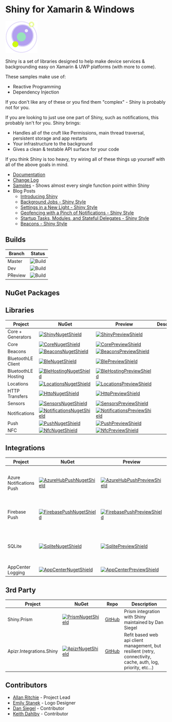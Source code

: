 ﻿# Shiny for Xamarin & Windows 
<img src="art/logo.png" width="100" /> 

Shiny is a set of libraries designed to help make device services & backgrounding easy on Xamarin & UWP platforms (with more to come).

These samples make use of:
* Reactive Programming
* Dependency Injection

If you don't like any of these or you find them "complex" - Shiny is probably not for you.

If you are looking to just use one part of Shiny, such as notifications, this probably isn't for you.  Shiny brings:
* Handles all of the cruft like Permissions, main thread traversal, persistent storage and app restarts
* Your infrastructure to the background
* Gives a clean & testable API surface for your code

If you think Shiny is too heavy, try wiring all of these things up yourself with all of the above goals in mind. 

* [Documentation](https://shinylib.net)
* [Change Log](https://shinylib.net/blog)
* [Samples](https://github.com/shinyorg/shiny/samples) - Shows almost every single function point within Shiny
* Blog Posts
  * [Introducing Shiny](https://allancritchie.net/posts/introducingshiny)
  * [Background Jobs - Shiny Style](https://allancritchie.net/posts/shinyjobs)
  * [Settings in a New Light - Shiny Style](https://allancritchie.net/posts/shinysettings)
  * [Geofencing with a Pinch of Notifications - Shiny Style](https://allancritchie.net/posts/shiny-geofencing)
  * [Startup Tasks, Modules, and Stateful Delegates - Shiny Style](https://allancritchie.net/posts/shiny-di)
  * [Beacons - Shiny Style](https://allancritchie.net/posts/shiny-beacons)
 


## Builds

Branch|Status
------|------
Master|![Build](https://img.shields.io/github/checks-status/shinyorg/shiny/master?style=for-the-badge)|
Dev|![Build](https://img.shields.io/github/checks-status/shinyorg/shiny/dev?style=for-the-badge)|
PReview|![Build](https://img.shields.io/github/checks-status/shinyorg/shiny/preview?style=for-the-badge)|


## NuGet Packages

## Libraries

|Project|NuGet|Preview|Description|
|-------|-----|-----|-----------|
|Core + Generators | [![ShinyNugetShield]][ShinyNuget] | [![ShinyPreviewShield]][ShinyPreNuget] |
|Core | [![CoreNugetShield]][CoreNuget] | [![CorePreviewShield]][CorePreNuget] |
|Beacons | [![BeaconsNugetShield]][BeaconsNuget] | [![BeaconsPreviewShield]][BeaconsPreNuget] |
|BluetoothLE Client| [![BleNugetShield]][BleNuget] | [![BlePreviewShield]][BlePreNuget] |
|BluetoothLE Hosting| [![BleHostingNugetShield]][BleHostingNuget] | [![BleHostingPreviewShield]][BleHostingPreNuget] |
|Locations| [![LocationsNugetShield]][LocationsNuget] | [![LocationsPreviewShield]][LocationsPreNuget] |
|HTTP Transfers| [![HttpNugetShield]][HttpNuget] | [![HttpPreviewShield]][HttpPreNuget] |
|Sensors| [![SensorsNugetShield]][SensorsNuget] | [![SensorsPreviewShield]][SensorsPreNuget] |
|Notifications| [![NotificationsNugetShield]][NotificationsNuget] | [![NotificationsPreviewShield]][NotificationsPreNuget] |
|Push| [![PushNugetShield]][PushNuget] | [![PushPreviewShield]][PushPreNuget] |
|NFC| [![NfcNugetShield]][NfcNuget] | [![NfcPreviewShield]][NfcPreNuget] |


## Integrations
|Project|NuGet|Preview|Description|
|-------|-----|-------|-----------|
|Azure Notifications Push| [![AzureHubPushNugetShield]][AzureHubPushNuget] | [![AzureHubPushPreviewShield]][AzureHubPushPreNuget] | Push Integration for Azure Notification Hubs - Support for iOS, Android, & UWP
|Firebase Push| [![FirebasePushNugetShield]][FirebasePushNuget] | [![FirebasePushPreviewShield]][FirebasePushPreNuget] | Push Integration for Google Firebase - Support for iOS & Android
|SQLite| [![SqliteNugetShield]][SqliteNuget] | [![SqlitePreviewShield]][SqlitePreNuget] | Provides caching, logging, storage, & settings implementations
|AppCenter Logging| [![AppCenterNugetShield]][AppCenterNuget] | [![AppCenterPreviewShield]][AppCenterPreNuget] | Log errors to AppCenter

## 3rd Party
|Project|NuGet|Repo|Description|
|-------|-----|----|-----------|
|Shiny.Prism|[![PrismNugetShield]][PrismNuget] | [GitHub](https://github.com/dansiegel/Prism.Container.Extensions) | Prism integration with Shiny maintained by Dan Siegel|
|Apizr.Integrations.Shiny| [![ApizrNugetShield]][ApizrNuget] | [GitHub](https://github.com/Respawnsive/Apizr) | Refit based web api client management, but resilient (retry, connectivity, cache, auth, log, priority, etc...)


## Contributors
* [Allan Ritchie](https://github.com/aritchie) - Project Lead
* [Emily Stanek](https://github.com/emilystanek) - Logo Designer
* [Dan Siegel](https://github.com/dansiegel) - Contributor
* [Keith Dahlby](https://twitter.com/dahlbyk) - Contributor

[ShinyNugetShield]: https://img.shields.io/nuget/v/Shiny.svg?style=for-the-badge
[ShinyNuget]: https://www.nuget.org/packages/Shiny/
[ShinyPreviewShield]: https://img.shields.io/nuget/vpre/Shiny.svg?style=for-the-badge
[ShinyPreNuget]: https://www.nuget.org/packages/Shiny

[PrismNugetShield]: https://img.shields.io/nuget/v/Shiny.Prism.svg?style=for-the-badge
[PrismNuget]: https://www.nuget.org/packages/Shiny.Prism/

[ApizrNugetShield]: https://img.shields.io/nuget/v/Apizr.Integrations.Shiny.svg?style=for-the-badge
[ApizrNuget]: https://www.nuget.org/packages/Apizr.Integrations.Shiny/

[BeaconsNugetShield]: https://img.shields.io/nuget/v/Shiny.Beacons.svg?style=for-the-badge
[BeaconsNuget]: https://www.nuget.org/packages/Shiny.Beacons/
[BeaconsPreviewShield]: https://img.shields.io/nuget/vpre/Shiny.Beacons.svg?style=for-the-badge
[BeaconsPreNuget]: https://www.nuget.org/packages/Shiny.Beacons

[CoreNugetShield]: https://img.shields.io/nuget/v/Shiny.Core.svg?style=for-the-badge
[CoreNuget]: https://www.nuget.org/packages/Shiny.Core/
[CorePreviewShield]: https://img.shields.io/nuget/vpre/Shiny.Core.svg?style=for-the-badge
[CorePreNuget]: https://www.nuget.org/packages/Shiny.Core

[BleNugetShield]: https://img.shields.io/nuget/v/Shiny.BluetoothLE.svg?style=for-the-badge
[BleNuget]: https://www.nuget.org/packages/Shiny.BluetoothLE/
[BlePreviewShield]: https://img.shields.io/nuget/vpre/Shiny.BluetoothLE.svg?style=for-the-badge
[BlePreNuget]: https://www.nuget.org/packages/Shiny.BluetoothLE

[BleHostingNugetShield]: https://img.shields.io/nuget/v/Shiny.BluetoothLE.Hosting.svg?style=for-the-badge
[BleHostingNuget]: https://www.nuget.org/packages/Shiny.BluetoothLE.Hosting/
[BleHostingPreviewShield]: https://img.shields.io/nuget/vpre/Shiny.BluetoothLE.Hosting.svg?style=for-the-badge
[BleHostingPreNuget]: https://www.nuget.org/packages/Shiny.BluetoothLE.Hosting

[LocationsNugetShield]: https://img.shields.io/nuget/v/Shiny.Locations.svg?style=for-the-badge
[LocationsNuget]: https://www.nuget.org/packages/Shiny.Locations/
[LocationsPreviewShield]: https://img.shields.io/nuget/vpre/Shiny.Locations.svg?style=for-the-badge
[LocationsPreNuget]: https://www.nuget.org/packages/Shiny.Locations

[SensorsNugetShield]: https://img.shields.io/nuget/v/Shiny.Sensors.svg?style=for-the-badge
[SensorsNuget]: https://www.nuget.org/packages/Shiny.Sensors/
[SensorsPreviewShield]: https://img.shields.io/nuget/vpre/Shiny.Sensors.svg?style=for-the-badge
[SensorsPreNuget]: https://www.nuget.org/packages/Shiny.Sensors

[HttpNugetShield]: https://img.shields.io/nuget/v/Shiny.Net.Http.svg?style=for-the-badge
[HttpNuget]: https://www.nuget.org/packages/Shiny.Net.Http/
[HttpPreviewShield]: https://img.shields.io/nuget/vpre/Shiny.Net.Http.svg?style=for-the-badge
[HttpPreNuget]: https://www.nuget.org/packages/Shiny.Net.Http

[NotificationsNugetShield]: https://img.shields.io/nuget/v/Shiny.Notifications.svg?style=for-the-badge
[NotificationsNuget]: https://www.nuget.org/packages/Shiny.Notifications/
[NotificationsPreviewShield]: https://img.shields.io/nuget/vpre/Shiny.Notifications.svg?style=for-the-badge
[NotificationsPreNuget]: https://www.nuget.org/packages/Shiny.Notifications

[PushNugetShield]: https://img.shields.io/nuget/v/Shiny.Push.svg?style=for-the-badge
[PushNuget]: https://www.nuget.org/packages/Shiny.Push/
[PushPreviewShield]: https://img.shields.io/nuget/vpre/Shiny.Push.svg?style=for-the-badge
[PushPreNuget]: https://www.nuget.org/packages/Shiny.Push

[NfcNugetShield]: https://img.shields.io/nuget/v/Shiny.Nfc.svg?style=for-the-badge
[NfcNuget]: https://www.nuget.org/packages/Shiny.Nfc/
[NfcPreviewShield]: https://img.shields.io/nuget/vpre/Shiny.Nfc.svg?style=for-the-badge
[NfcPreNuget]: https://www.nuget.org/packages/Shiny.Nfc

[SqliteNugetShield]: https://img.shields.io/nuget/v/Shiny.Integrations.Sqlite.svg?style=for-the-badge
[SqliteNuget]: https://www.nuget.org/packages/Shiny.Integrations.Sqlite/
[SqlitePreviewShield]: https://img.shields.io/nuget/vpre/Shiny.Integrations.Sqlite.svg?style=for-the-badge
[SqlitePreNuget]: https://www.nuget.org/packages/Shiny.Integrations.Sqlite

[AppCenterNugetShield]: https://img.shields.io/nuget/v/Shiny.Logging.AppCenter.svg?style=for-the-badge
[AppCenterNuget]: https://www.nuget.org/packages/Shiny.Logging.AppCenter/
[AppCenterPreviewShield]: https://img.shields.io/nuget/vpre/Shiny.Logging.AppCenter.svg?style=for-the-badge
[AppCenterPreNuget]: https://www.nuget.org/packages/Shiny.Logging.AppCenter

[PushNugetShield]: https://img.shields.io/nuget/v/Shiny.Push.svg?style=for-the-badge
[PushNuget]: https://www.nuget.org/packages/Shiny.Push/
[PushPreviewShield]: https://img.shields.io/nuget/vpre/Shiny.Push.svg?style=for-the-badge
[PushPreNuget]: https://www.nuget.org/packages/Shiny.Push

[AzureHubPushNugetShield]: https://img.shields.io/nuget/v/Shiny.Push.AzureNotificationHubs.svg?style=for-the-badge
[AzureHubPushNuget]: https://www.nuget.org/packages/Shiny.Push.AzureNotificationHubs/
[AzureHubPushPreviewShield]: https://img.shields.io/nuget/vpre/Shiny.Push.AzureNotificationHubs.svg?style=for-the-badge
[AzureHubPushPreNuget]: https://www.nuget.org/packages/Shiny.Push.AzureNotificationHubs

[FirebasePushNugetShield]: https://img.shields.io/nuget/v/Shiny.Push.FirebaseMessaging.svg?style=for-the-badge
[FirebasePushNuget]: https://www.nuget.org/packages/Shiny.Push.FirebaseMessaging/
[FirebasePushPreviewShield]: https://img.shields.io/nuget/vpre/Shiny.Push.FirebaseMessaging.svg?style=for-the-badge
[FirebasePushPreNuget]: https://www.nuget.org/packages/Shiny.Push.FirebaseMessaging
